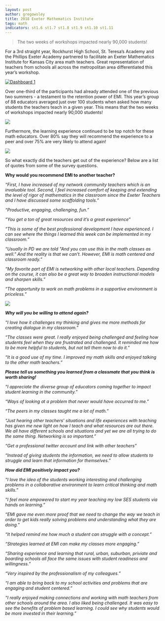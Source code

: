 ```yaml
---
layout: post
author: gregowsley
title: 2018 Exeter Mathematics Institute 
tags: math
indicators: st1.6 st1.7 st1.8 st1.9 st1.10 st1.11
---
```

<blockquote> The two weeks of workshops impacted nearly 90,000 students! </blockquote>

For a 3rd straight year, Rockhurst High School, St. Teresa’s Academy and the Phillips Exeter Academy partnered to facilitate an Exeter Mathematics Institute for Kansas City area math teachers. Great representation of teachers from schools all across the metropolitan area differentiated this year’s workshop.


<div class='tableauPlaceholder' id='viz1538453106334' style='position: relative'><noscript><a href='#'><img alt='Dashboard 1 ' src='https:&#47;&#47;public.tableau.com&#47;static&#47;images&#47;Ex&#47;ExeterMathematicsInstitute-Summer2018KansasCity&#47;Dashboard1&#47;1_rss.png' style='border: none' /></a></noscript><object class='tableauViz'  style='display:none;'><param name='host_url' value='https%3A%2F%2Fpublic.tableau.com%2F' /> <param name='embed_code_version' value='3' /> <param name='site_root' value='' /><param name='name' value='ExeterMathematicsInstitute-Summer2018KansasCity&#47;Dashboard1' /><param name='tabs' value='no' /><param name='toolbar' value='yes' /><param name='static_image' value='https:&#47;&#47;public.tableau.com&#47;static&#47;images&#47;Ex&#47;ExeterMathematicsInstitute-Summer2018KansasCity&#47;Dashboard1&#47;1.png' /> <param name='animate_transition' value='yes' /><param name='display_static_image' value='yes' /><param name='display_spinner' value='yes' /><param name='display_overlay' value='yes' /><param name='display_count' value='yes' /></object></div>                <script type='text/javascript'>                    var divElement = document.getElementById('viz1538453106334');                    var vizElement = divElement.getElementsByTagName('object')[0];                    vizElement.style.width='100%';vizElement.style.height=(divElement.offsetWidth*0.75)+'px';                    var scriptElement = document.createElement('script');                    scriptElement.src = 'https://public.tableau.com/javascripts/api/viz_v1.js';                    vizElement.parentNode.insertBefore(scriptElement, vizElement);                </script>

Over one-third of the participants had already attended one of the previous two summers - a testament to the retention power of EMI. This year’s group of 88 educators averaged just over 100 students when asked how many students the teachers teach in a given year. This means that the two weeks of workshops impacted nearly 90,000 students! 

<div class="flex-wrapper">
  <div class="x1"><img src="{{ site.baseurl }}/img/EMI2018(3).JPG"></div>
</div>

Furthermore, the learning experience continued to be top notch for these math educators. Over 80% say they will recommend the experience to a peer and over 75% are very likely to attend again!

<div class="flex-wrapper">
  <div class="x1"><img src="{{ site.baseurl }}/img/EMI2018(2).JPG"></div>
</div>

So what exactly did the teachers get out of the experience? Below are a list of quotes from some of the survey questions.

<b>Why would you recommend EMI to another teacher?</b>

<i>“First, I have increased of my network community teachers which is an invaluable tool. Second, I feel increased comfort of keeping and extending the level of rigor of mathematics in the classroom since the Exeter Teachers and I have discussed some scaffolding tools.”

<i>“Productive, engaging, challenging, fun.”

<i>“You get a ton of great resources and it’s a great experience”

<i>“This is some of the best professional development I have experienced. I can see where the things I learned this week can be implemented in my classroom.”

<i>“Usually in PD we are told "And you can use this in the math classes as well." And the reality is that we can't. However, EMI is math centered and classroom ready.”

<i>“My favorite part of EMI is networking with other local teachers. Depending on the course, it can also be a great way to broaden instructional models and sharpen skills.”

<i>“The opportunity to work on math problems in a supportive environment is priceless.”

<div class="flex-wrapper">
  <div class="x1"><img src="{{ site.baseurl }}/img/EMI2018(1).JPG"></div>
</div>

<b>Why will you be willing to attend again?</b>

<i>“I love how it challenges my thinking and gives me more methods for creating dialogue in my classroom.”

<i>“The classes were great. I really enjoyed being challenged and feeling how students feel when they are frustrated and challenged. It reminded me how to be more helpful to students, but not tell them now to do it.”

<i>“It is a good use of my time. I improved my math skills and enjoyed talking to the other math teachers.”

<b>Please tell us something you learned from a classmate that you think is worth sharing!</b>

<i>“I appreciate the diverse group of educators coming together to impact student learning in the community.”

<i>“Ways of looking at a problem that never would have occurred to me.”

<i>“The peers in my classes taught me a lot of math.”

<i>“Just hearing other teachers' situations and life experiences with teaching has given me new light on how I teach and what resources are out there. We all have different schools and situations and yet we are all trying to do the same thing. Networking is so important.”

<i>“Get a professional twitter account and link with other teachers”

<i>“Instead of giving students the information, we need to allow students to struggle and learn that information for themselves.”
  
<b>How did EMI positively impact you?</b>

<i>“I love the idea of the students working interesting and challenging problems in a collaborative environment to learn critical thinking and math skills.”

<i>“I feel more empowered to start my year teaching my low SES students via hands on learning.”

<i>“EMI gave me even more proof that we need to change the way we teach in order to get kids really solving problems and understanding what they are doing.”

<i>“It helped remind me how much a student can struggle with a concept.”

<i>“Strategies learned at EMI can make my classes more engaging.”

<i>“Sharing experience and learning that rural, urban, suburban, priviate and boarding schools all face the same issues with student readiness and willingness.”

<i>“Very inspired by the professionalism of my colleagues.”

<i>“I am able to bring back to my school activities and problems that are engaging and student centered.”

<i>“I really enjoyed making connections and working with math teachers from other schools around the area. I also liked being challenged. It was easy to see the benefits of problem based learning. I could see why students would be more invested in their learning.”
